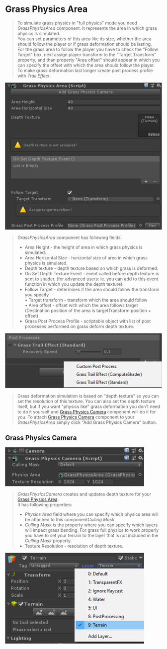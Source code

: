 # Grass Physics Area

> To simulate grass physics in "full physics" mode you need *GrassPhysicsArea* component. It represents the area in which grass physics is simulated. <br>
You can set parameters of this area like its size, whether the area should follow the player or if grass deformation should be lasting. <br>
For the grass area to follow the player you have to check the "Follow Target" box, next assign player transform to the "Target Transform" property, and than property "Area offset" should appear in which you can specify the offset with which the area should follow the player. <br>
To make grass deformation last longer create post process profile with *Trail Effect*.

![Physics Area Component](_media/grassPhysicsArea2.PNG)

> *GrassPhysicsArea* component has following fields:
> - Area Height - the height of area in which grass physics is simulated.
> - Area Horizontal Size - horizontal size of area in which grass physics is simulated.
> - Depth texture - depth texture based on which grass is deformed.
> - On Set Depth Texture Event - event called before depth texture is sent to shader. (for advanced users: ie. you can add to this event function in which you update the depth texture).
> - Follow Target - determines if the area should follow the transform you specify <br>
<span>&#8226;</span> Target transform - transform which the area should follow <br>
<span>&#8226;</span> Area offset - offset with which the area follows target (Destination position of the area is targetTransform.position + offset). 
> - Grass Post Process Profile - scriptable object with list of post processes performed on grass deform depth texture. <br>

![Grass Post Process Profile](_media/grassPostProcessProfile.png)

> Grass deformation simulation is based on "depth texture" so you can set the resolution of this texture. You can also set the depth texture itself, but if you want "physics like" grass deformation you don't need to do it yourself and [Grass Physics Camera](#Grass-Physics-Camera) component will do it for you. To attach [Grass Physics Camera](#Grass-Physics-Camera) component to your *GrassPhysicsArea* simply click "Add Grass Physics Camera" button.


## Grass Physics Camera

![Grass Physics Camera component](_media/grassPhysicsCamera2.PNG)

> *GrassPhysicsCamera* creates and updates depth texture for your [Grass Physics Area](#Grass-Physics-Area). <br>
It has following properties:
> - *Physics Area* field where you can specify which physics area will be attached to this component*Culling Mask*.
> - *Culling Mask* is the property where you can specify which layers will impact grass bending. For grass full physics to work properly you have to set your terrain to the layer that is not included in the *Culling Mask* property.
> - Texture Resolution - resolution of depth texture.

![Example layer for Terrain](_media/terrainLayer.png)
